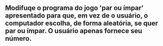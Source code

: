 ## Modifuqe o programa do jogo 'par ou ímpar'  apresentado para que, em vez de o usuário, o computador escolha, de forma aleatória, se quer par ou ímpar. O usuário apenas fornece seu número.
